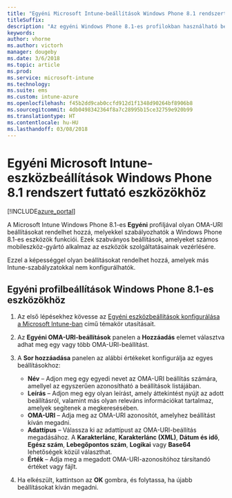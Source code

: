 ```yaml
---
title: "Egyéni Microsoft Intune-beállítások Windows Phone 8.1 rendszert futtató eszközökhöz"
titleSuffix: 
description: "Az egyéni Windows Phone 8.1-es profilokban használható beállítások ismertetése."
keywords: 
author: vhorne
ms.author: victorh
manager: dougeby
ms.date: 3/6/2018
ms.topic: article
ms.prod: 
ms.service: microsoft-intune
ms.technology: 
ms.suite: ems
ms.custom: intune-azure
ms.openlocfilehash: f45b2dd9cab0ccfd912d1f1348d90264bf8906b8
ms.sourcegitcommit: 4db0498342364f8a7c28995b15ce32759e920b99
ms.translationtype: HT
ms.contentlocale: hu-HU
ms.lasthandoff: 03/08/2018
---
```

# <a name="microsoft-intune-custom-device-settings-for-devices-running-windows-phone-81"></a>Egyéni Microsoft Intune-eszközbeállítások Windows Phone 8.1 rendszert futtató eszközökhöz

[!INCLUDE[azure_portal](./includes/azure_portal.md)]

A Microsoft Intune Windows Phone 8.1-es **Egyéni** profiljával olyan OMA-URI beállításokat rendelhet hozzá, melyekkel szabályozhatók a Windows Phone 8.1-es eszközök funkciói. Ezek szabványos beállítások, amelyeket számos mobileszköz-gyártó alkalmaz az eszközök szolgáltatásainak vezérlésére.

Ezzel a képességgel olyan beállításokat rendelhet hozzá, amelyek más Intune-szabályzatokkal nem konfigurálhatók.

## <a name="custom-policy-settings-for-windows-phone-81-devices"></a>Egyéni profilbeállítások Windows Phone 8.1-es eszközökhöz

1. Az első lépésekhez kövesse az [Egyéni eszközbeállítások konfigurálása a Microsoft Intune-ban](custom-settings-configure.md) című témakör utasításait.
2. Az **Egyéni OMA-URI-beállítások** panelen a **Hozzáadás** elemet választva adhat meg egy vagy több OMA-URI-beállítást.
3. A **Sor hozzáadása** panelen az alábbi értékeket konfigurálja az egyes beállításokhoz:
    - **Név** – Adjon meg egy egyedi nevet az OMA-URI beállítás számára, amellyel az egyszerűen azonosítható a beállítások listájában.
    - **Leírás** – Adjon meg egy olyan leírást, amely áttekintést nyújt az adott beállításról, valamint más olyan releváns információkat tartalmaz, amelyek segítenek a megkeresésében.
    - **OMA-URI** – Adja meg az OMA-URI azonosítót, amelyhez beállítást kíván megadni.
    - **Adattípus** – Válassza ki az adattípust az OMA-URI-beállítás megadásához. A **Karakterlánc**, **Karakterlánc (XML)**, **Dátum és idő**, **Egész szám**, **Lebegőpontos szám**, **Logikai** vagy **Base64** lehetőségek közül választhat.
    - **Érték** – Adja meg a megadott OMA-URI-azonosítóhoz társítandó értéket vagy fájlt.

4. Ha elkészült, kattintson az **OK** gombra, és folytassa, ha újabb beállításokat kíván megadni.

